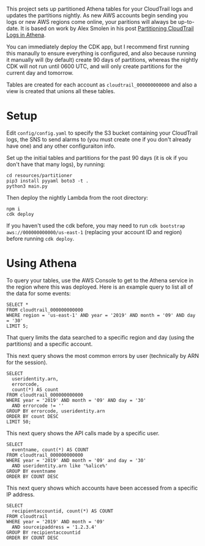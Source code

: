 This project sets up partitioned Athena tables for your CloudTrail logs and updates the partitions nightly.  As new AWS accounts begin sending you logs or new AWS regions come online, your paritions will always be up-to-date.   It is based on work by Alex Smolen in his post [Partitioning CloudTrail Logs in Athena](https://medium.com/@alsmola/partitioning-cloudtrail-logs-in-athena-29add93ee070).

You can immediately deploy the CDK app, but I recommend first running this manaully to ensure everything is configured, and also because running it manually will (by default) create 90 days of partitions, whereas the nightly CDK will not run until 0600 UTC, and will only create partitions for the current day and tomorrow.

Tables are created for each account as `cloudtrail_000000000000` and also a view is created that unions all these tables.

# Setup
Edit `config/config.yaml` to specify the S3 bucket containing your CloudTrail logs, the SNS to send alarms to (you must create one if you don't already have one) and any other configuraiton info.

Set up the initial tables and partitions for the past 90 days (it is ok if you don't have that many logs), by running:
```
cd resources/partitioner
pip3 install pyyaml boto3 -t .
python3 main.py
```

Then deploy the nightly Lambda from the root directory:
```
npm i
cdk deploy
```

If you haven't used the cdk before, you may need to run `cdk bootstrap aws://000000000000/us-east-1` (replacing your account ID and region) before running `cdk deploy`.

# Using Athena
To query your tables, use the AWS Console to get to the Athena service in the region where this was deployed.  Here is an example query to list all of the data for some events:

```
SELECT *
FROM cloudtrail_000000000000
WHERE region = 'us-east-1' AND year = '2019' AND month = '09' AND day = '30'
LIMIT 5;
```

That query limits the data searched to a specific region and day (using the partitions) and a specific account.


This next query shows the most common errors by user (technically by ARN for the session).

```
SELECT 
  useridentity.arn, 
  errorcode, 
  count(*) AS count 
FROM cloudtrail_000000000000
WHERE year = '2019' AND month = '09' AND day = '30' 
  AND errorcode != '' 
GROUP BY errorcode, useridentity.arn 
ORDER BY count DESC 
LIMIT 50;
```

This next query shows the API calls made by a specific user.

```
SELECT 
  eventname, count(*) AS COUNT
FROM cloudtrail_000000000000
WHERE year = '2019' AND month = '09' and day = '30'
  AND useridentity.arn like '%alice%'
GROUP BY eventname
ORDER BY COUNT DESC
```

This next query shows which accounts have been accessed from a specific IP address.
```
SELECT 
  recipientaccountid, count(*) AS COUNT
FROM cloudtrail
WHERE year = '2019' AND month = '09'
  AND sourceipaddress = '1.2.3.4'
GROUP BY recipientaccountid 
ORDER BY COUNT DESC
```
